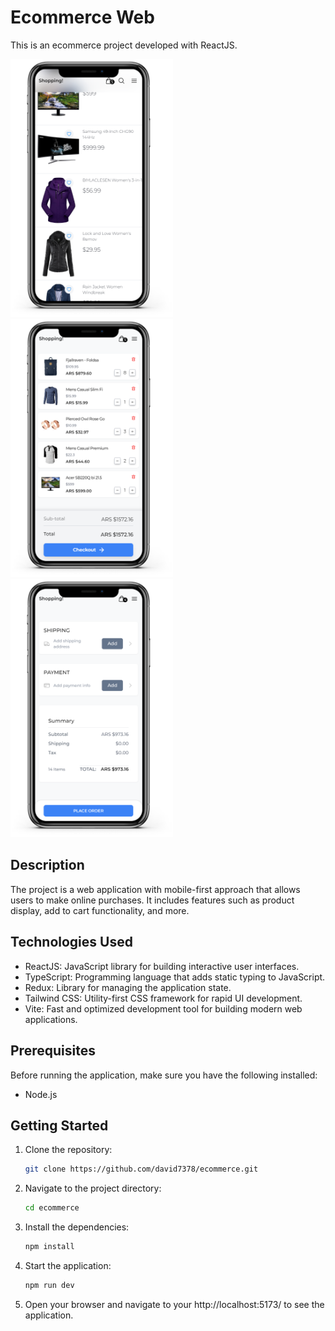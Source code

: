 # Ecommerce Web

This is an ecommerce project developed with ReactJS.

<img src="/src/assets/home.png" alt="home-app" width="260px">
<img src="/src/assets/ecommerce.png" alt="ecommerce-app" width="260px">
<img src="/src/assets/checkout.png" alt="checkout-app" width="260px">

## Description

The project is a web application with mobile-first approach that allows users to make online purchases. It includes features such as product display, add to cart functionality, and more.

## Technologies Used

- ReactJS: JavaScript library for building interactive user interfaces.
- TypeScript: Programming language that adds static typing to JavaScript.
- Redux: Library for managing the application state.
- Tailwind CSS: Utility-first CSS framework for rapid UI development.
- Vite: Fast and optimized development tool for building modern web applications.

## Prerequisites

Before running the application, make sure you have the following installed:

- Node.js

## Getting Started

1. Clone the repository:

   ```bash
   git clone https://github.com/david7378/ecommerce.git

   ```

2. Navigate to the project directory:

   ```bash
   cd ecommerce

   ```

3. Install the dependencies:

   ```bash
   npm install

   ```

4. Start the application:

   ```bash
   npm run dev

   ```

5. Open your browser and navigate to your http://localhost:5173/ to see the application.
